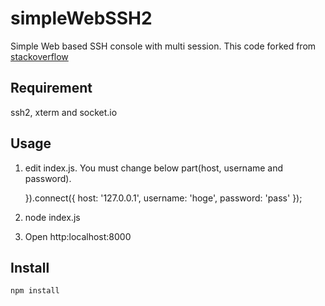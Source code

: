 simpleWebSSH2
====

Simple Web based SSH console with multi session. This code forked from [stackoverflow](https://stackoverflow.com/questions/38689707/connecting-to-remote-ssh-server-via-node-js-html5-console)

## Requirement

ssh2, xterm and socket.io

## Usage

1. edit index.js. You must change below part(host, username and password).

    }).connect({
        host: '127.0.0.1',
        username: 'hoge',
        password: 'pass'
    });

1. node index.js
1. Open http:localhost:8000

## Install

    npm install
